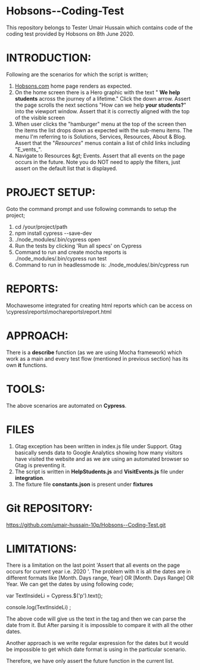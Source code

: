 # Hobsons--Coding-Test
This repository belongs to Tester Umair Hussain which contains code of the coding test provided by Hobsons on 8th June 2020.
# INTRODUCTION:

Following are the scenarios for which the script is written;

  1. [Hobsons.com](http://hobsons.com/) home page renders as expected.
  2. On the home screen there is a Hero graphic with the text &quot; **We help students**  across the journey of a lifetime.&quot; Click the down arrow. Assert the page scrolls the next sections &quot;How can we help  **your students?**&quot; into the viewport window. Assert that it is correctly aligned with the top of the visible screen
  3. When user clicks the &quot;hamburger&quot; menu at the top of the screen then the items the list drops down as expected with the sub-menu items. The menu I&#39;m referring to is Solutions, Services, Resources, About &amp; Blog. Assert that the &quot;_Resources_&quot; menus contain a list of child links including &quot;E_vents_&quot;.
  4. Navigate to Resources \&gt; Events. Assert that all events on the page occurs in the future. Note you do NOT need to apply the filters, just assert on the default list that is displayed.

# PROJECT SETUP:
Goto the command prompt and use following commands to setup the project;
1. cd /your/project/path
2. npm install cypress --save-dev
3. ./node_modules/.bin/cypress open
4. Run the tests by clicking 'Run all specs' on Cypress
5. Command to run and create mocha reports is ./node_modules/.bin/cypress run test
6. Command to run in headlessmode is: ./node_modules/.bin/cypress run

# REPORTS:
Mochawesome integrated for creating html reports which can be access on \cypress\reports\mochareports\report.html

# APPROACH:
There is a **describe** function (as we are using Mocha framework) which work as a main and every test flow (mentioned in previous section) has its own **it** functions.

# TOOLS:

The above scenarios are automated on **Cypress**.

# FILES

1. Gtag exception has been written in index.js file under Support. Gtag basically sends data to Google Analytics showing how many visitors have visited the website and as we are using an automated browser so Gtag is preventing it.
2. The script is written in **HelpStudents.js** and **VisitEvents.js** file under **integration**.
3. The fixture file **constants.json** is present under **fixtures**

# Git REPOSITORY:
https://github.com/umair-hussain-10p/Hobsons--Coding-Test.git

# LIMITATIONS:

There is a limitation on the last point &#39;Assert that all events on the page occurs for current year i.e. 2020 &#39;. The problem with it is all the dates are in different formats like [Month. Days range, Year] OR [Month. Days Range] OR Year. We can get the dates by using following code;

var TextInsideLi = Cypress.$(&#39;p&#39;).text();

console.log(TextInsideLi) ;

The above code will give us the text in the tag and then we can parse the date from it. But After parsing it is impossible to compare it with all the other dates.

Another approach is we write regular expression for the dates but it would be impossible to get which date format is using in the particular scenario.

Therefore, we have only assert the future function in the current list.

